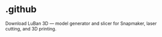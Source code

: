 # .github
Download LuBan 3D — model generator and slicer for Snapmaker, laser cutting, and 3D printing.
